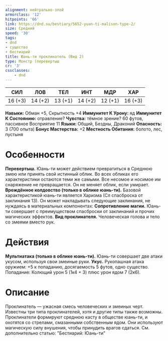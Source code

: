 ```yaml
---
alignment: нейтрально-злой
armorclass: '12'
hitpoints: '66'
link: https://dnd.su/bestiary/5652-yuan-ti-malison-type-2/
size: Средний
speed: '30'
tags:
- dnd
- существо
- бестиарий
title: Юань-ти проклинатель (Вид 2)
type: Монстр (перевертыш
cr: '3'
cssclasses:
    - dnd
---
```



| СИЛ | ЛОВ | ТЕЛ | ИНТ | МДР | ХАР |
|---|---|---|---|---|---|
| 16 (+3) | 14 (+2) | 13 (+1) | 14 (+2) | 12 (+1) | 16 (+3) |
**Навыки:** Обман +5, Скрытность +4
**Иммунитет К Урону:** яд
**Иммунитет К Состоянию:** отравление?
**Чувства:** тёмное зрение? 60 футов, пассивное Восприятие 11
**Языки:** Общий, Бездны, Драконий
**Опасность:** 3 (700 опыта)
**Бонус Мастерства:** +2
**Местность Обитания:** болото, лес, пустыня


# Особенности
**Перевертыш.** Юань-ти может действием превратиться в Среднюю змею или принять свой истинный облик. Во всех обликах его характеристики остаются теми же самыми. Все несомое и носимое им снаряжение не превращается. Он не меняет облик, если умирает.
**Врождённое колдовство (только в облике юань-ти).** Базовой характеристикой юань-ти является Харизма (Сл спасброска от заклинания 13). Он может накладывать следующие заклинания, не нуждаясь в материальных компонентах:
**Сопротивление магии.** Юань-ти совершает с преимуществом спасброски от заклинаний и прочих магических эффектов.
**Вид проклинателя.** Человеческая голова и тело со змеями вместо рук.


# Действия
**Мультиатака (только в облике юань-ти).** Юань-ти совершает две атаки укусом, используя свои змеиные руки.
**Укус.** Рукопашная атака оружием: +5 к попаданию, досягаемость 5 футов, одно существо. Попадание: Колющий урон 5 (1к4 + 3) плюс урон ядом 7 (2к6).


# Описание
Проклинатель — ужасная смесь человеческих и змеиных черт. Известны три типа проклинателей, хотя и другие типы также возможны. Проклинатели формируют среднюю касту в обществе юань-ти, и охотятся со стрелами, смазанными собственным ядом. Они используют магическую силу внушения, чтобы принудить врагов сдаться. См. дополнительно статью: "Бестиарий: Юань-ти"